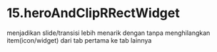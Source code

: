 # 15.heroAndClipRRectWidget
menjadikan slide/transisi lebih menarik dengan tanpa menghilangkan item(icon/widget) dari tab pertama ke tab lainnya
